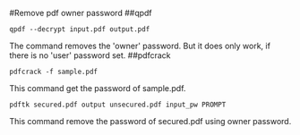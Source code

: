 #Remove pdf owner password
##qpdf
```
qpdf --decrypt input.pdf output.pdf
``` 
The command removes the 'owner' password. But it does only work, if there is no 'user' password set.
##pdfcrack
```
pdfcrack -f sample.pdf
```
This command get the password of sample.pdf.
```
pdftk secured.pdf output unsecured.pdf input_pw PROMPT 
```
This command remove the password of secured.pdf using owner password.
